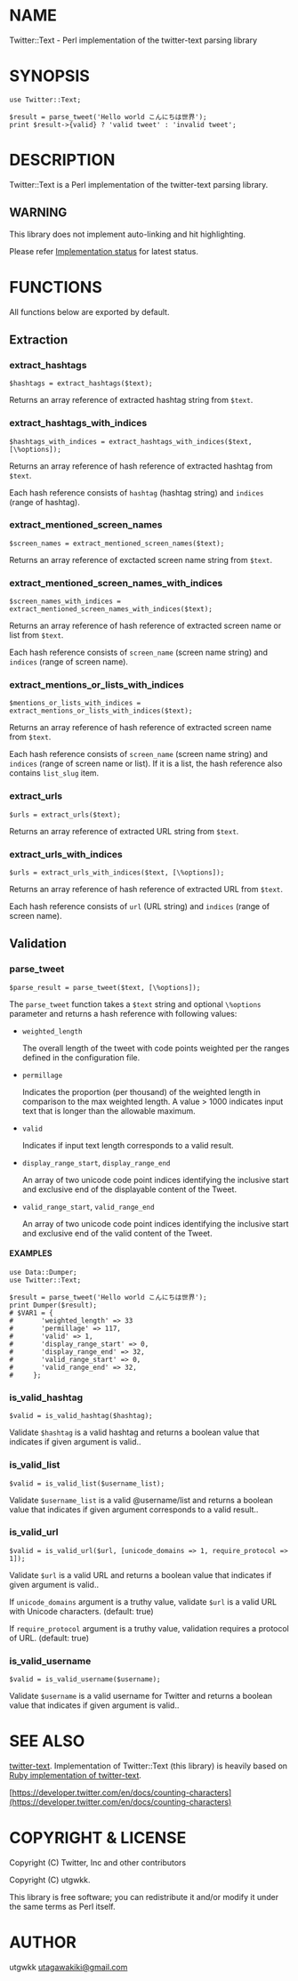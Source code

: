 # NAME

Twitter::Text - Perl implementation of the twitter-text parsing library

# SYNOPSIS

    use Twitter::Text;

    $result = parse_tweet('Hello world こんにちは世界');
    print $result->{valid} ? 'valid tweet' : 'invalid tweet';

# DESCRIPTION

Twitter::Text is a Perl implementation of the twitter-text parsing library.

## WARNING

This library does not implement auto-linking and hit highlighting.

Please refer [Implementation status](https://github.com/utgwkk/Twitter-Text/issues/5) for latest status.

# FUNCTIONS

All functions below are exported by default.

## Extraction

### extract\_hashtags

    $hashtags = extract_hashtags($text);

Returns an array reference of extracted hashtag string from `$text`.

### extract\_hashtags\_with\_indices

    $hashtags_with_indices = extract_hashtags_with_indices($text, [\%options]);

Returns an array reference of hash reference of extracted hashtag from `$text`.

Each hash reference consists of `hashtag` (hashtag string) and `indices` (range of hashtag).

### extract\_mentioned\_screen\_names

    $screen_names = extract_mentioned_screen_names($text);

Returns an array reference of exctacted screen name string from `$text`.

### extract\_mentioned\_screen\_names\_with\_indices

    $screen_names_with_indices = extract_mentioned_screen_names_with_indices($text);

Returns an array reference of hash reference of extracted screen name or list from `$text`.

Each hash reference consists of `screen_name` (screen name string) and `indices` (range of screen name).

### extract\_mentions\_or\_lists\_with\_indices

    $mentions_or_lists_with_indices = extract_mentions_or_lists_with_indices($text);

Returns an array reference of hash reference of extracted screen name from `$text`.

Each hash reference consists of `screen_name` (screen name string) and `indices` (range of screen name or list). If it is a list, the hash reference also contains `list_slug` item.

### extract\_urls

    $urls = extract_urls($text);

Returns an array reference of extracted URL string from `$text`.

### extract\_urls\_with\_indices

    $urls = extract_urls_with_indices($text, [\%options]);

Returns an array reference of hash reference of extracted URL from `$text`.

Each hash reference consists of `url` (URL string) and `indices` (range of screen name).

## Validation

### parse\_tweet

    $parse_result = parse_tweet($text, [\%options]);

The `parse_tweet` function takes a `$text` string and optional `\%options` parameter and returns a hash reference with following values:

- `weighted_length`

    The overall length of the tweet with code points weighted per the ranges defined in the configuration file.

- `permillage`

    Indicates the proportion (per thousand) of the weighted length in comparison to the max weighted length. A value > 1000 indicates input text that is longer than the allowable maximum.

- `valid`

    Indicates if input text length corresponds to a valid result.

- `display_range_start`, `display_range_end`

    An array of two unicode code point indices identifying the inclusive start and exclusive end of the displayable content of the Tweet.

- `valid_range_start`, `valid_range_end`

    An array of two unicode code point indices identifying the inclusive start and exclusive end of the valid content of the Tweet.

#### EXAMPLES

    use Data::Dumper;
    use Twitter::Text;

    $result = parse_tweet('Hello world こんにちは世界');
    print Dumper($result);
    # $VAR1 = {
    #       'weighted_length' => 33
    #       'permillage' => 117,
    #       'valid' => 1,
    #       'display_range_start' => 0,
    #       'display_range_end' => 32,
    #       'valid_range_start' => 0,
    #       'valid_range_end' => 32,
    #     };

### is\_valid\_hashtag

    $valid = is_valid_hashtag($hashtag);

Validate `$hashtag` is a valid hashtag and returns a boolean value that indicates if given argument is valid..

### is\_valid\_list

    $valid = is_valid_list($username_list);

Validate `$username_list` is a valid @username/list and returns a boolean value that indicates if given argument corresponds to a valid result..

### is\_valid\_url

    $valid = is_valid_url($url, [unicode_domains => 1, require_protocol => 1]);

Validate `$url` is a valid URL and returns a boolean value that indicates if given argument is valid..

If `unicode_domains` argument is a truthy value, validate `$url` is a valid URL with Unicode characters. (default: true)

If `require_protocol` argument is a truthy value, validation requires a protocol of URL. (default: true)

### is\_valid\_username

    $valid = is_valid_username($username);

Validate `$username` is a valid username for Twitter and returns a boolean value that indicates if given argument is valid..

# SEE ALSO

[twitter-text](https://github.com/twitter/twitter-text). Implementation of Twitter::Text (this library) is heavily based on [Ruby implementation of twitter-text](https://github.com/twitter/twitter-text/tree/master/rb).

[https://developer.twitter.com/en/docs/counting-characters](https://developer.twitter.com/en/docs/counting-characters)

# COPYRIGHT & LICENSE

Copyright (C) Twitter, Inc and other contributors

Copyright (C) utgwkk.

This library is free software; you can redistribute it and/or modify
it under the same terms as Perl itself.

# AUTHOR

utgwkk <utagawakiki@gmail.com>
